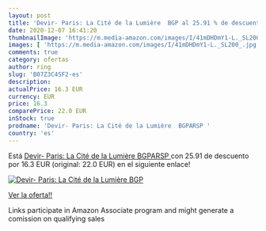 ```yaml
---
layout: post
title: 'Devir- Paris: La Cité de la Lumière  BGP al 25.91 % de descuento'
date: 2020-12-07 16:41:20
thumbnailImage: 'https://m.media-amazon.com/images/I/41mDHDmY1-L._SL200_.jpg'
images: [ 'https://m.media-amazon.com/images/I/41mDHDmY1-L._SL200_.jpg' ]
comments: true
category: ofertas
author: ring
slug: 'B07Z3C4SF2-es'
description:
actualPrice: 16.3 EUR
currency: EUR
price: 16.3
comparePrice: 22.0 EUR
inStock: true
prodname: 'Devir- Paris: La Cité de la Lumière  BGPARSP '
country: 'es'
---
```


Está [Devir- Paris: La Cité de la Lumière  BGPARSP ](https://www.amazon.es/dp/B07Z3C4SF2/?tag=tolees-21) con 25.91 de descuento por 16.3 EUR (original: 22.0 EUR) en el siguiente enlace!

[![Devir- Paris: La Cité de la Lumière  BGP](https://m.media-amazon.com/images/I/41mDHDmY1-L._SL200_.jpg)](https://www.amazon.es/dp/B07Z3C4SF2/?tag=tolees-21)

[Ver la oferta!!](https://www.amazon.es/dp/B07Z3C4SF2/?tag=tolees-21)

Links participate in Amazon Associate program and might generate a comission on qualifying sales


